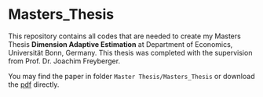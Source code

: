 # Masters_Thesis

This repository contains all codes that are needed to create my Masters Thesis **Dimension Adaptive Estimation** at Department of Economics, Universität Bonn, Germany. This thesis was completed with the supervision from Prof. Dr. Joachim Freyberger.

You may find the paper in folder `Master Thesis/Masters_Thesis` or download the [pdf](raw.githubusercontent.com/ccfang2/Masters_Thesis/blob/main/Master%20Thesis/Masters_Thesis.pdf) directly.
